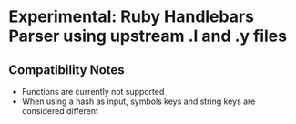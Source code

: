 # Experimental: Ruby Handlebars Parser using upstream .l and .y files

## Compatibility Notes

- Functions are currently not supported
- When using a hash as input, symbols keys and string keys are considered different
